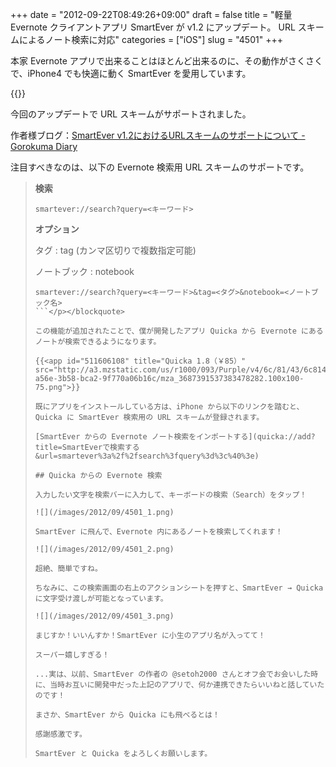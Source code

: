 +++
date = "2012-09-22T08:49:26+09:00"
draft = false
title = "軽量 Evernote クライアントアプリ SmartEver が v1.2 にアップデート。 URL スキームによるノート検索に対応"
categories = ["iOS"]
slug = "4501"
+++

本家 Evernote アプリで出来ることはほとんど出来るのに、その動作がさくさくで、iPhone4 でも快適に動く SmartEver を愛用しています。

{{<app id="493990103" title="SmartEver 1.2（￥170）" src="http://a5.mzstatic.com/us/r1000/080/Purple/v4/53/f0/cc/53f0cc7e-ff22-5a04-b6f8-92e75ee5c6c0/mza_5251020485347599819.100x100-75.png">}}

今回のアップデートで URL スキームがサポートされました。

作者様ブログ：[SmartEver v1.2におけるURLスキームのサポートについて - Gorokuma Diary](http://d.hatena.ne.jp/gorokuma/20120917/1347915243)

注目すべきなのは、以下の Evernote 検索用 URL スキームのサポートです。

<blockquote><p><strong>検索</strong>

```
smartever://search?query=<キーワード> 
```

<strong>オプション</strong>

タグ : tag (カンマ区切りで複数指定可能)

ノートブック : notebook

```
smartever://search?query=<キーワード>&tag=<タグ>&notebook=<ノートブック名>
```</p></blockquote>

この機能が追加されたことで、僕が開発したアプリ Quicka から Evernote にあるノートが検索できるようになります。

{{<app id="511606108" title="Quicka 1.8（￥85）" src="http://a3.mzstatic.com/us/r1000/093/Purple/v4/6c/81/43/6c81438e-a56e-3b58-bca2-9f770a06b16c/mza_3687391537383478282.100x100-75.png">}}

既にアプリをインストールしている方は、iPhone から以下のリンクを踏むと、Quicka に SmartEver 検索用の URL スキームが登録されます。

[SmartEver からの Evernote ノート検索をインポートする](quicka://add?title=SmartEverで検索する&url=smartever%3a%2f%2fsearch%3fquery%3d%3c%40%3e)

## Quicka からの Evernote 検索

入力したい文字を検索バーに入力して、キーボードの検索（Search）をタップ！

![](/images/2012/09/4501_1.png)

SmartEver に飛んで、Evernote 内にあるノートを検索してくれます！

![](/images/2012/09/4501_2.png)

超絶、簡単ですね。

ちなみに、この検索画面の右上のアクションシートを押すと、SmartEver → Quicka に文字受け渡しが可能となっています。

![](/images/2012/09/4501_3.png)

まじすか！いいんすか！SmartEver に小生のアプリ名が入ってて！

スーパー嬉しすぎる！

...実は、以前、SmartEver の作者の @setoh2000 さんとオフ会でお会いした時に、当時お互いに開発中だった上記のアプリで、何か連携できたらいいねと話していたのです！

まさか、SmartEver から Quicka にも飛べるとは！

感謝感激です。

SmartEver と Quicka をよろしくお願いします。
